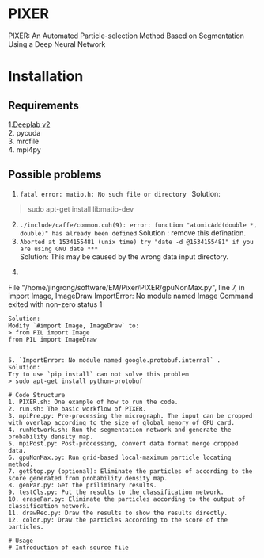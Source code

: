 # PIXER
PIXER: An Automated Particle-selection Method Based on Segmentation Using a Deep Neural Network
# Installation 
## Requirements
1.[Deeplab v2](https://bitbucket.org/aquariusjay/deeplab-public-ver2)  
2. pycuda  
3. mrcfile  
4. mpi4py    
## Possible problems
1. `fatal error: matio.h: No such file or directory `
Solution: 
> sudo apt-get install libmatio-dev 
2.  `./include/caffe/common.cuh(9): error: function "atomicAdd(double *, double)" has already been defined`
Solution : remove this defination.
3. `Aborted at 1534155481 (unix time) try "date -d @1534155481" if you are using GNU date ***`  
Solution:
This may be caused by the wrong data input directory.
4. ```Traceback (most recent call last):
  File "/home/jingrong/software/EM/Pixer/PIXER/gpuNonMax.py", line 7, in <module>
    import Image, ImageDraw
ImportError: No module named Image
Command exited with non-zero status 1
```
Solution:
Modify `#import Image, ImageDraw` to: 
> from PIL import Image
from PIL import ImageDraw  


5. `ImportError: No module named google.protobuf.internal` . 
Solution:
Try to use `pip install` can not solve this problem
> sudo apt-get install python-protobuf

# Code Structure  
1. PIXER.sh: One example of how to run the code.    
2. run.sh: The basic workflow of PIXER.     
3. mpiPre.py: Pre-processing the micrograph. The input can be cropped with overlap according to the size of global memory of GPU card.    
4. runNetwork.sh: Run the segmentation network and generate the probability density map.    
5. mpiPost.py: Post-processing, convert data format merge cropped data.    
6. gpuNonMax.py: Run grid-based local-maximum particle locating method.    
7. getStop.py (optional): Eliminate the particles of according to the score generated from probability density map.     
8. genPar.py: Get the priliminary results.    
9. testCls.py: Put the results to the classification network.    
10. erasePar.py: Eliminate the particles according to the output of classification network.    
11. drawRec.py: Draw the results to show the results directly.    
12. color.py: Draw the particles according to the score of the particles.   

# Usage 
# Introduction of each source file 
